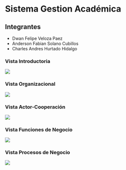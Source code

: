 # Sistema Gestion Académica

## Integrantes

- Dwan Felipe Veloza Paez
- Anderson Fabian Solano Cubillos
- Charles Andres Hurtado Hidalgo

### Vista Introductoria

![](https://scontent.fclo1-2.fna.fbcdn.net/v/t1.0-9/34962286_1706231626162524_4713506640609935360_n.jpg?_nc_cat=0&_nc_eui2=AeFA3LABhPvfPXTEEhRH2xrynSd4duO703wb01H-4d4_EtHHYNwxuhy2ktDkXqoNOZ01OY3ys5Ae8Qeg-Hf6M3KRkzuOhidxlYetZCRlL1BrQw&oh=9dde1bffc4b4e574c5d69b7ca3ceb29a&oe=5BE9AF97)

### Vista Organizacional

![](https://scontent.fclo1-2.fna.fbcdn.net/v/t1.0-9/36124286_1706231242829229_5259527014066421760_n.jpg?_nc_cat=0&_nc_eui2=AeFgw3SnzZnwSA25rdmtcYSDc1zEJczX3vClRW_Ki5SJFx_SLUJO6-xGN0yRDLoVU0Q3ljlm8PZHimLHJsYYfkH58cefMyhM40gChdkngijhKA&oh=fe68cfd3fd798b47977763aa176355e3&oe=5BE47C19)

### Vista Actor-Cooperación

![](https://scontent.fclo1-2.fna.fbcdn.net/v/t1.0-9/36052210_1706232162829137_8419728177680613376_n.jpg?_nc_cat=0&_nc_eui2=AeGcLy-N4NJTXboSYbS2mpb8RF7cb1L67Iu9OTGolHoErYf2fi1agoB0ZKP0G_dyYTK5rZiDRkqBv4q3II2Aub-xEbxl0Ry5xrDdqbz2ookm1Q&oh=0c581a9886647b36d2965c0fa0ab5eae&oe=5BB2409C)

### Vista Funciones de Negocio

![](https://raw.githubusercontent.com/Dwan13/GestionAcad-mica/master/Im%C3%A1genes/Vista%20Funciones%20de%20Negocio.bmp)

### Vista Procesos de Negocio

![](https://github.com/Dwan13/GestionAcad-mica/blob/master/Im%C3%A1genes/Vista%20Proceso%20de%20Negocio.bmp?raw=true)
